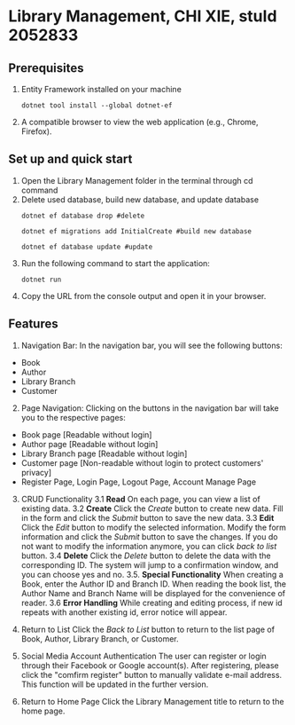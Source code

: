 # Library Management, CHI XIE, stuId 2052833

## Prerequisites
1. Entity Framework installed on your machine
    ```shell
    dotnet tool install --global dotnet-ef
    ```
2. A compatible browser to view the web application (e.g., Chrome, Firefox).


## Set up and quick start
1. Open the Library Management folder in the terminal through cd command
2. Delete used database, build new database, and update database
    ```shell
    dotnet ef database drop #delete

    dotnet ef migrations add InitialCreate #build new database

    dotnet ef database update #update
    ```
3. Run the following command to start the application: 
    ```shell
    dotnet run
    ```
4. Copy the URL from the console output and open it in your browser.


## Features
1. Navigation Bar: In the navigation bar, you will see the following buttons:
 - Book
 - Author
 - Library Branch
 - Customer

2. Page Navigation: Clicking on the buttons in the navigation bar will take you to the respective pages:
 - Book page [Readable without login]
 - Author page  [Readable without login]
 - Library Branch page  [Readable without login]
 - Customer page  [Non-readable without login to protect customers' privacy]
 - Register Page, Login Page, Logout Page, Account Manage Page

3. CRUD Functionality
    3.1 **Read** On each page, you can view a list of existing data.
    3.2 **Create** 
    Click the *Create* button to create new data. 
    Fill in the form and click the *Submit* button to save the new data.
    3.3 **Edit** 
    Click the *Edit* button to modify the selected information. 
    Modify the form information and click the *Submit* button to save the changes. 
    If you do not want to modify the information anymore, you can click *back to list* button.
    3.4 **Delete** 
    Click the *Delete* button to delete the data with the corresponding ID. 
    The system will jump to a confirmation window, and you can choose yes and no.
    3.5. **Special Functionality** 
    When creating a Book, enter the Author ID and Branch ID. 
    When reading the book list, the Author Name and Branch Name will be displayed for the convenience of reader.
    3.6 **Error Handling** 
    While creating and editing process, if new id repeats with another existing id, error notice will appear.

4. Return to List
    Click the *Back to List* button to return to the list page of Book, Author, Library Branch, or Customer.

5. Social Media Account Authentication
    The user can register or login through their Facebook or Google account(s). 
    After registering, please click the "comfirm register" button to manually validate e-mail address. This function will be updated in the further version.

6. Return to Home Page
    Click the Library Management title to return to the home page.

